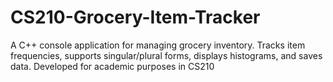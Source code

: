# CS210-Grocery-Item-Tracker
A C++ console application for managing grocery inventory. Tracks item frequencies, supports singular/plural forms, displays histograms, and saves data. Developed for academic purposes in CS210

